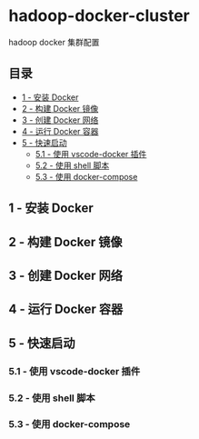 # hadoop-docker-cluster

hadoop docker 集群配置

## 目录

- [1 - 安装 Docker](#1---安装-docker)
- [2 - 构建 Docker 镜像](#2---构建-docker-镜像)
- [3 - 创建 Docker 网络](#3---创建-docker-网络)
- [4 - 运行 Docker 容器](#4---运行-docker-容器)
- [5 - 快速启动](#5---快速启动)
  - [5.1 - 使用 vscode-docker 插件](#51---使用-vscode-docker-插件)
  - [5.2 - 使用 shell 脚本](#52---使用-shell-脚本)
  - [5.3 - 使用 docker-compose](#53---使用-docker-compose)

<a name='1'></a>
## 1 - 安装 Docker

<a name='2'></a>
## 2 - 构建 Docker 镜像

<a name='3'></a>
## 3 - 创建 Docker 网络

<a name='4'></a>
## 4 - 运行 Docker 容器

<a name='5'></a>
## 5 - 快速启动

<a name='5-1'></a>
### 5.1 - 使用 vscode-docker 插件

<a name='5-2'></a>
### 5.2 - 使用 shell 脚本

<a name='5-3'></a>
### 5.3 - 使用 docker-compose
